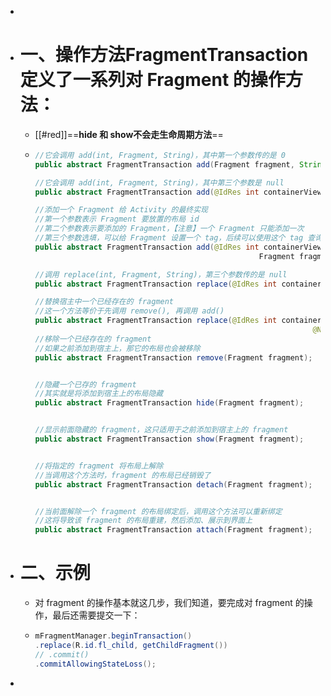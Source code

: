 -
- # 一、操作方法FragmentTransaction 定义了一系列对 Fragment 的操作方法：
	- [[#red]]==**hide 和 show不会走生命周期方法**==
	- ```java
	  //它会调用 add(int, Fragment, String)，其中第一个参数传的是 0
	  public abstract FragmentTransaction add(Fragment fragment, String tag);
	  
	  //它会调用 add(int, Fragment, String)，其中第三个参数是 null
	  public abstract FragmentTransaction add(@IdRes int containerViewId,Fragment fragment);
	  
	  //添加一个 Fragment 给 Activity 的最终实现
	  //第一个参数表示 Fragment 要放置的布局 id
	  //第二个参数表示要添加的 Fragment，【注意】一个 Fragment 只能添加一次
	  //第三个参数选填，可以给 Fragment 设置一个 tag，后续可以使用这个 tag 查询它
	  public abstract FragmentTransaction add(@IdRes int containerViewId,
	  													Fragment fragment, @Nullable String tag);
	  
	  //调用 replace(int, Fragment, String)，第三个参数传的是 null
	  public abstract FragmentTransaction replace(@IdRes int containerViewId,Fragment fragment);
	  
	  //替换宿主中一个已经存在的 fragment
	  //这一个方法等价于先调用 remove(), 再调用 add()
	  public abstract FragmentTransaction replace(@IdRes int containerViewId, Fragment fragment,
	  																@Nullable String tag);
	  //移除一个已经存在的 fragment
	  //如果之前添加到宿主上，那它的布局也会被移除
	  public abstract FragmentTransaction remove(Fragment fragment);
	  
	  
	  //隐藏一个已存的 fragment
	  //其实就是将添加到宿主上的布局隐藏
	  public abstract FragmentTransaction hide(Fragment fragment);
	  
	  
	  //显示前面隐藏的 fragment，这只适用于之前添加到宿主上的 fragment
	  public abstract FragmentTransaction show(Fragment fragment);
	  
	  
	  //将指定的 fragment 将布局上解除
	  //当调用这个方法时，fragment 的布局已经销毁了
	  public abstract FragmentTransaction detach(Fragment fragment);
	  
	  
	  //当前面解除一个 fragment 的布局绑定后，调用这个方法可以重新绑定
	  //这将导致该 fragment 的布局重建，然后添加、展示到界面上
	  public abstract FragmentTransaction attach(Fragment fragment);
	  ```
- # 二、示例
	- 对 fragment 的操作基本就这几步，我们知道，要完成对 fragment 的操作，最后还需要提交一下：
	- ```java
	  mFragmentManager.beginTransaction()
	  .replace(R.id.fl_child, getChildFragment())
	  // .commit()
	  .commitAllowingStateLoss();
	  ```
-